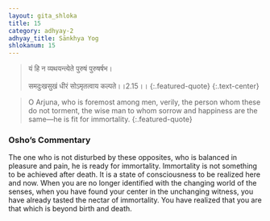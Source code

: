 ```yaml
---
layout: gita_shloka
title: 15
category: adhyay-2
adhyay_title: Sānkhya Yog
shlokanum: 15
---
```


> यं हि न व्यथयन्त्येते पुरुषं पुरुषर्षभ।<br><br>समदुःखसुखं धीरं सोऽमृतत्वाय कल्पते।।2.15।।
{:.featured-quote} 
{:.text-center}

> O Arjuna, who is foremost among men, verily, the person whom these do not torment, the wise man to whom sorrow and happiness are the same—he is fit for immortality.
{:.featured-quote}

### Osho’s Commentary
The one who is not disturbed by these opposites, who is balanced in pleasure and pain, he is ready for immortality.
Immortality is not something to be achieved after death. It is a state of consciousness to be realized here and now. When you are no longer identified with the changing world of the senses, when you have found your center in the unchanging witness, you have already tasted the nectar of immortality. You have realized that you are that which is beyond birth and death.
